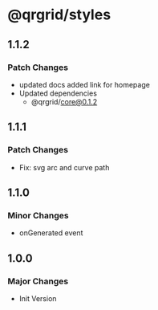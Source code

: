 # @qrgrid/styles

## 1.1.2

### Patch Changes

- updated docs added link for homepage
- Updated dependencies
  - @qrgrid/core@0.1.2

## 1.1.1

### Patch Changes

- Fix: svg arc and curve path

## 1.1.0

### Minor Changes

- onGenerated event

## 1.0.0

### Major Changes

- Init Version
